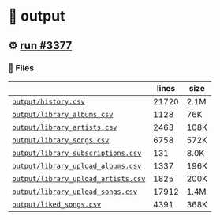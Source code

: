 # 📝  output 

## ⚙️ [run #3377](https://github.com/jwenerd/ytm-dl/actions/runs/13120863738)

### 📁 Files

|                                                                         |lines|size|
|-------------------------------------------------------------------------|-----|----|
|[`output/history.csv` ](output/history.csv)                              |21720|2.1M|
|[`output/library_albums.csv` ](output/library_albums.csv)                |1128 |76K |
|[`output/library_artists.csv` ](output/library_artists.csv)              |2463 |108K|
|[`output/library_songs.csv` ](output/library_songs.csv)                  |6758 |572K|
|[`output/library_subscriptions.csv` ](output/library_subscriptions.csv)  |131  |8.0K|
|[`output/library_upload_albums.csv` ](output/library_upload_albums.csv)  |1337 |196K|
|[`output/library_upload_artists.csv` ](output/library_upload_artists.csv)|1825 |200K|
|[`output/library_upload_songs.csv` ](output/library_upload_songs.csv)    |17912|1.4M|
|[`output/liked_songs.csv` ](output/liked_songs.csv)                      |4391 |368K|